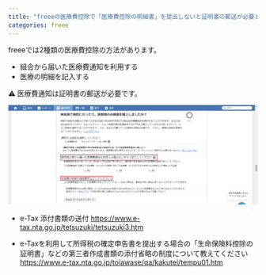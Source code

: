 ```yaml
---
title: "freeeの医療費控除で「医療費控除の明細書」を提出しないと証明書の郵送が必要となる"
categories: freee
---
```


freeeでは2種類の医療費控除の方法があります。

- 組合から届いた医療費通知を利用する
- 医療の明細を記入する

:warning: 医療費通知は証明書の郵送が必要です。

![](../assets/images/2020-02-12-05-42-45.png)

- e-Tax 添付書類の送付
https://www.e-tax.nta.go.jp/tetsuzuki/tetsuzuki3.htm

- e-Taxを利用して所得税の確定申告書を提出する場合の「生命保険料控除の証明書」などの第三者作成書類の添付省略の制度について教えてください
https://www.e-tax.nta.go.jp/toiawase/qa/kakutei/tempu01.htm
